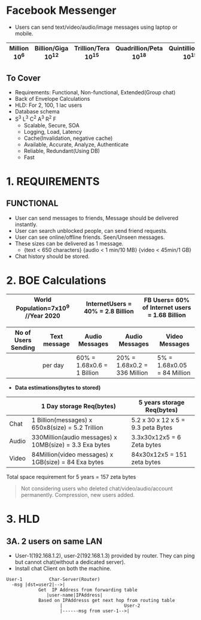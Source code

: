 # Facebook Messenger
- Users can send text/video/audio/image messages using laptop or mobile.

| Million 10<sup>6</sup> | Billion/Giga 10<sup>12</sup> | Trillion/Tera 10<sup>15</sup> | Quadrillion/Peta 10<sup>18</sup> | Quintillion/Exa 10<sup>15</sup> | Zeta 10<sup>21</sup> |
| --- | --- | --- | --- | --- | --- |

## To Cover
- Requirements: Functional, Non-functional, Extended(Group chat)
- Back of Envelope Calculations
- HLD: For 2, 100, 1 lac users
- Database schema
- S<sup>3</sup> L<sup>3</sup> C<sup>2</sup> A<sup>3</sup> R<sup>2</sup> F
  - Scalable, Secure, SOA
  - Logging, Load, Latency
  - Cache(Invalidation, negative cache)
  - Available, Accurate, Analyze, Authenticate
  - Reliable, Redundant(Using DB)
  - Fast

# 1. REQUIREMENTS
## FUNCTIONAL
- User can send messages to friends, Message should be delivered instantly.
- User can search unblocked people, can send friend requests.
- User can see online/offline friends. Seen/Unseen messages.
- These sizes can be delivered as 1 message.
  - {text < 650 characters} {audio < 1 min/10 MB}   {video < 45min/1 GB}
- Chat history should be stored.  

# 2. BOE Calculations

|World Population=7x10<sup>9</sup> //Year 2020|InternetUsers = 40% = 2.8 Billion|FB Users= 60% of Internet users = 1.68 Billion|
|---|---|---|

|No of Users Sending|Text message|Audio Messages| Audio Messages |Video Messages|
|---|---|---|---|---|
| |per day|60% = 1.68x0.6 = 1 Billion|20% = 1.68x0.2 = 336 Million|5% = 1.68x0.05 = 84 Million|
  
- **Data estimations(bytes to stored)**

| | 1 Day storage Req(bytes) | 5 years storage Req(bytes)
| --- | --- | --- |
| Chat | 1 Billion(messages) x 650x8(size) = 5.2 Trillion | 5.2 x 30 x 12 x 5 = 9.3 peta Bytes |
| Audio | 330Million(audio messages) x 10MB(size) = 3.3 Exa bytes | 3.3x30x12x5 = 6 Zeta bytes |
| Video | 84Million(video messages) x 1GB(size) = 84 Exa bytes | 84x30x12x5 = 151 zeta bytes |

Total space requirement for 5 years = 157 zeta bytes
> Not considering users who deleted chat/video/audio/account permanently. Compression, new users added.

# 3. HLD
## 3A. 2 users on same LAN
- User-1(192.168.1.2), user-2(192.168.1.3) provided by router. They can ping but cannot chat(without a dedicated server).
- Install chat Client on both the machine.
```
User-1          Char-Server(Router)
  -msg |dst=user2|-->|
            Get  IP Address from forwarding table
               |user-name|IPAddress|
            Based on IPAddresss get next hop from routing table
                    |                       User-2
                    |------msg from user-1-->|
```
